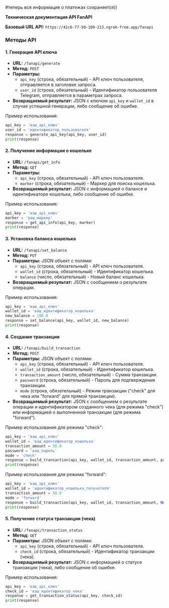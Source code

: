 #теперь вся информация о платежах сохраняется))



**Техническая документация API FanAPI**

**Базовый URL API:** `https://41c6-77-50-109-213.ngrok-free.app/fanapi`

### Методы API

#### 1. **Генерация API ключа**

- **URL:** `/fanapi/generate`
- **Метод:** `POST`
- **Параметры:**
  - `api_key` (строка, обязательный) - API ключ пользователя, отправляется в заголовке запроса.
  - `user_id` (строка, обязательный) - Идентификатор пользователя Telegram, отправляется в параметрах запроса.
- **Возвращаемый результат:** JSON с ключом `api_key` и `wallet_id` в случае успешной генерации, либо сообщение об ошибке.

Пример использования:

```python
api_key = 'ваш_api_ключ'
user_id = 'идентификатор_пользователя'
response = generate_api_key(api_key, user_id)
print(response)
```

#### 2. **Получение информации о кошельке**

- **URL:** `/fanapi/get_info`
- **Метод:** `GET`
- **Параметры:**
  - `api_key` (строка, обязательный) - API ключ пользователя.
  - `marker` (строка, обязательный) - Маркер для поиска кошелька.
- **Возвращаемый результат:** JSON с информацией о балансе и идентификаторе кошелька, либо сообщение об ошибке.

Пример использования:

```python
api_key = 'ваш_api_ключ'
marker = 'ваш_маркер'
response = get_api_info(api_key, marker)
print(response)
```

#### 3. **Установка баланса кошелька**

- **URL:** `/fanapi/set_balance`
- **Метод:** `PUT`
- **Параметры:** JSON объект с полями:
  - `api_key` (строка, обязательный) - API ключ пользователя.
  - `wallet_id` (строка, обязательный) - Идентификатор кошелька.
  - `balance` (число, обязательный) - Новый баланс кошелька.
- **Возвращаемый результат:** JSON с сообщением о результате операции.

Пример использования:

```python
api_key = 'ваш_api_ключ'
wallet_id = 'ваш_идентификатор_кошелька'
new_balance = 100.0
response = set_balance(api_key, wallet_id, new_balance)
print(response)
```

#### 4. **Создание транзакции**

- **URL:** `/fanapi/build_transaction`
- **Метод:** `POST`
- **Параметры:** JSON объект с полями:
  - `api_key` (строка, обязательный) - API ключ пользователя.
  - `wallet_id` (строка, обязательный) - Идентификатор кошелька.
  - `transaction_amount` (число, обязательный) - Сумма транзакции.
  - `password` (строка, обязательный) - Пароль для подтверждения транзакции.
  - `mode` (строка, обязательный) - Режим транзакции ("check" для чека или "forward" для прямой транзакции).
- **Возвращаемый результат:** JSON с сообщением о результате операции и идентификатором созданного чека (для режима "check") или информацией о выполненной транзакции (для режима "forward").

Пример использования для режима "check":

```python
api_key = 'ваш_api_ключ'
wallet_id = 'ваш_идентификатор_кошелька'
transaction_amount = 50.0
password = 'ваш_пароль'
mode = 'check'
response = build_transaction(api_key, wallet_id, transaction_amount, password, mode)
print(response)
```

Пример использования для режима "forward":

```python
api_key = 'ваш_api_ключ'
wallet_id = 'идентификатор_кошелька_получателя'
transaction_amount = 50.0
mode = 'forward'
response = build_transaction(api_key, wallet_id, transaction_amount, None, mode)
print(response)
```

#### 5. **Получение статуса транзакции (чека)**

- **URL:** `/fanapi/transaction_status`
- **Метод:** `GET`
- **Параметры:** JSON объект с полями:
  - `api_key` (строка, обязательный) - API ключ пользователя.
  - `check_id` (строка, обязательный) - Идентификатор транзакции (чека).
- **Возвращаемый результат:** JSON с информацией о статусе транзакции (чека), либо сообщение об ошибке.

Пример использования:

```python
api_key = 'ваш_api_ключ'
check_id = 'ваш_идентификатор_чека'
response = get_transaction_status(api_key, check_id)
print(response)
```
